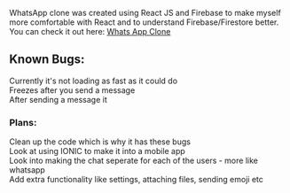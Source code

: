 WhatsApp clone was created using React JS and Firebase to make myself more comfortable with React and to understand Firebase/Firestore better. <br />
You can check it out here: <a href="https://whatsapp-clone-bea3f.web.app/">Whats App Clone</a>

## Known Bugs:

Currently it's not loading as fast as it could do<br />
Freezes after you send a message<br />
After sending a message it <br />

### Plans:

Clean up the code which is why it has these bugs<br />
Look at using IONIC to make it into a mobile app<br />
Look into making the chat seperate for each of the users - more like whatsapp<br />
Add extra functionality like settings, attaching files, sending emoji etc<br />
